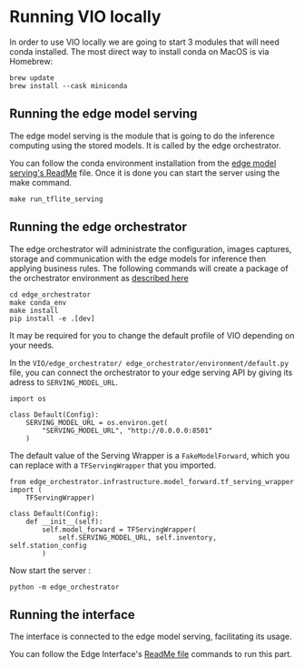 # Running VIO locally

In order to use VIO locally we are going to start 3 modules that will need conda installed.
The most direct way to install conda on MacOS is via Homebrew:
```
brew update
brew install --cask miniconda
```

## Running the edge model serving
The edge model serving is the module that is going to do the inference computing using the stored models. It is called
by the edge orchestrator.

You can follow the conda environment installation from the 
[edge model serving's ReadMe](../edge_model_serving/tflite_serving/README.md) file. Once it is done you can start the 
server using the make command.

```
make run_tflite_serving
```

## Running the edge orchestrator
The edge orchestrator will administrate the configuration, images captures, storage and communication with the edge
models for inference then applying business rules.
The following commands will create a package of the orchestrator environment as [described here](edge_orchestrator.md)
```
cd edge_orchestrator
make conda_env
make install
pip install -e .[dev]
```

It may be required for you to change the default profile of VIO depending on your needs. 

In the `VIO/edge_orchestrator/
edge_orchestrator/environment/default.py` file, you can connect the orchestrator to your edge serving API by giving its
adress to `SERVING_MODEL_URL`.
```
import os

class Default(Config):
    SERVING_MODEL_URL = os.environ.get(
        "SERVING_MODEL_URL", "http://0.0.0.0:8501"
    )
```

The default value of the Serving Wrapper is a `FakeModelForward`, which you can replace with a `TFServingWrapper` that you
imported.
```
from edge_orchestrator.infrastructure.model_forward.tf_serving_wrapper import (
    TFServingWrapper)

class Default(Config):
    def __init__(self):
        self.model_forward = TFServingWrapper(
            self.SERVING_MODEL_URL, self.inventory, self.station_config
        )
```

Now start the server :

```
python -m edge_orchestrator
```

## Running the interface
The interface is connected to the edge model serving, facilitating its usage.

You can follow the Edge Interface's [ReadMe file](../edge_interface/README.md) commands to run this part.

